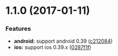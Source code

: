 <a name="1.1.0"></a>
# 1.1.0 (2017-01-11)

### Features

* **android:** support android 0.39 ([c212084](https://github.com/yutin1987/react-native-bridge-firebase/commit/c212084))
* **ios:** support ios 0.39.x ([0287f1f](https://github.com/yutin1987/react-native-bridge-firebase/commit/0287f1f))

